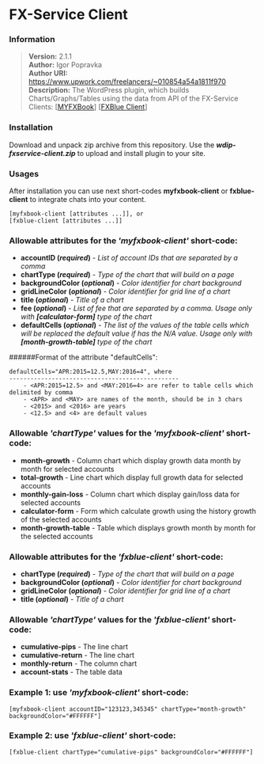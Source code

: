 # FX-Service Client

### Information
> **Version:** 2.1.1<br/>
> **Author:** Igor Popravka<br/>
> **Author URI:** <https://www.upwork.com/freelancers/~010854a54a1811f970><br/>
> **Description:** The WordPress plugin, which builds Charts/Graphs/Tables using the data from API of the FX-Service Clients: [<a href="https://www.myfxbook.com/api">MYFXBook</a>] [<a href="https://www.fxblue.com">FXBlue Client</a>]

### Installation
Download and unpack zip archive from this repository. Use the ***wdip-fxservice-client.zip*** to upload and install plugin to your site.

### Usages
After installation you can use next short-codes **myfxbook-client** or **fxblue-client** to integrate chats into your content.
```text
[myfxbook-client [attributes ...]], or
[fxblue-client [attributes ...]]
```

### Allowable attributes for the _'myfxbook-client'_ short-code:
* **accountID (_required_)** - _List of account IDs that are separated by a comma_
* **chartType (_required_)** - _Type of the chart that will build on a page_
* **backgroundColor (_optional_)** - _Color identifier for chart background_
* **gridLineColor (_optional_)** - _Color identifier for grid line of a chart_
* **title (_optional_)** - _Title of a chart_
* **fee (_optional_)** - _List of fee that are separated by a comma. Usage only with **[calculator-form]** type of the chart_
* **defaultCells (_optional_)** - _The list of the values of the table cells which will be replaced the default value if has the N/A value. Usage only with **[month-growth-table]** type of the chart_

######Format of the attribute "defaultCells":
```text
defaultCells="APR:2015=12.5,MAY:2016=4", where
------------------------------------------------
    - <APR:2015=12.5> and <MAY:2016=4> are refer to table cells which delimited by comma
    - <APR> and <MAY> are names of the month, should be in 3 chars
    - <2015> and <2016> are years
    - <12.5> and <4> are default values
```

### Allowable _'chartType'_ values for the _'myfxbook-client'_ short-code:
* **month-growth** - Column chart which display growth data month by month for selected accounts
* **total-growth** - Line chart which display full growth data for selected accounts
* **monthly-gain-loss** - Column chart which display gain/loss data for selected accounts
* **calculator-form** - Form which calculate growth using the history growth of the selected accounts
* **month-growth-table** - Table which displays growth month by month for the selected accounts

### Allowable attributes for the _'fxblue-client'_ short-code:
* **chartType (_required_)** - _Type of the chart that will build on a page_
* **backgroundColor (_optional_)** - _Color identifier for chart background_
* **gridLineColor (_optional_)** - _Color identifier for grid line of a chart_
* **title (_optional_)** - _Title of a chart_

### Allowable _'chartType'_ values for the _'fxblue-client'_ short-code:
* **cumulative-pips** - The line chart
* **cumulative-return** - The line chart
* **monthly-return** - The column chart
* **account-stats** - The table data

### Example 1: use _'myfxbook-client'_ short-code:
```text
[myfxbook-client accountID="123123,345345" chartType="month-growth" backgroundColor="#FFFFFF"]
```

### Example 2: use _'fxblue-client'_ short-code:
```text
[fxblue-client chartType="cumulative-pips" backgroundColor="#FFFFFF"]
```